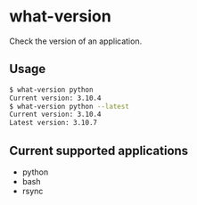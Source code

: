 # what-version

Check the version of an application.

## Usage

```bash
$ what-version python
Current version: 3.10.4
$ what-version python --latest
Current version: 3.10.4
Latest version: 3.10.7
```

## Current supported applications

- python
- bash
- rsync
